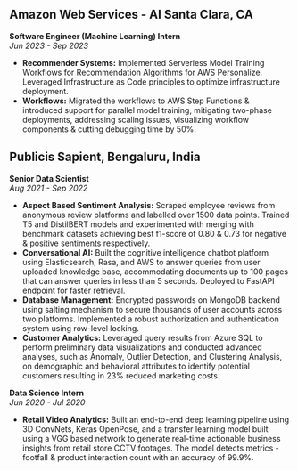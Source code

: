 ## Amazon Web Services - AI Santa Clara, CA
**Software Engineer (Machine Learning) Intern**  
*Jun 2023 - Sep 2023*

- **Recommender Systems:** Implemented Serverless Model Training Workflows for Recommendation Algorithms for AWS Personalize. Leveraged Infrastructure as Code principles to optimize infrastructure deployment.
- **Workflows:** Migrated the workflows to AWS Step Functions & introduced support for parallel model training, mitigating two-phase deployments, addressing scaling issues, visualizing workflow components & cutting debugging time by 50%.

## Publicis Sapient, Bengaluru, India
**Senior Data Scientist**  
*Aug 2021 - Sep 2022*

- **Aspect Based Sentiment Analysis:** Scraped employee reviews from anonymous review platforms and labelled over 1500 data points. Trained T5 and DistilBERT models and experimented with merging with benchmark datasets achieving best f1-score of 0.80 & 0.73 for negative & positive sentiments respectively.
- **Conversational AI:** Built the cognitive intelligence chatbot platform using Elasticsearch, Rasa, and AWS to answer queries from user uploaded knowledge base, accommodating documents up to 100 pages that can answer queries in less than 5 seconds. Deployed to FastAPI endpoint for faster retrieval.
- **Database Management:** Encrypted passwords on MongoDB backend using salting mechanism to secure thousands of user accounts across two platforms. Implemented a robust authorization and authentication system using row-level locking.
- **Customer Analytics:** Leveraged query results from Azure SQL to perform preliminary data visualizations and conducted advanced analyses, such as Anomaly, Outlier Detection, and Clustering Analysis, on demographic and behavioral attributes to identify potential customers resulting in 23% reduced marketing costs.

**Data Science Intern**  
*Jun 2020 - Jul 2020*

- **Retail Video Analytics:** Built an end-to-end deep learning pipeline using 3D ConvNets, Keras OpenPose, and a transfer learning model built using a VGG based network to generate real-time actionable business insights from retail store CCTV footages. The model detects metrics - footfall & product interaction count with an accuracy of 99.9%.

